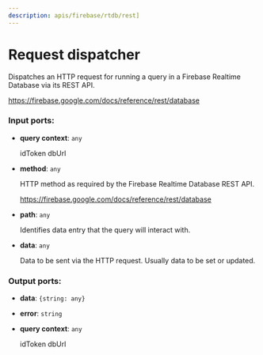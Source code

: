 ```yaml
---
description: apis/firebase/rtdb/rest]
---
```


# Request dispatcher

Dispatches an HTTP request for running a query in a Firebase Realtime Database via its REST API.

https://firebase.google.com/docs/reference/rest/database

### Input ports:

* __query context__: `any`

    idToken
    dbUrl


* __method__: `any`

    HTTP method as required by the Firebase Realtime Database REST API.
    
    https://firebase.google.com/docs/reference/rest/database


* __path__: `any`

    Identifies data entry that the query will interact with.


* __data__: `any`

    Data to be sent via the HTTP request. Usually data to be set or updated.

### Output ports:

* __data__: `{string: any}`


* __error__: `string`


* __query context__: `any`

    idToken
    dbUrl

